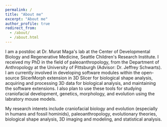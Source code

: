 ```yaml
---
permalink: /
title: "About me"
excerpt: "About me"
author_profile: true
redirect_from: 
  - /about/
  - /about.html
---
```


I am a postdoc at Dr. Murat Maga's lab at the Center of Developmental Biology and Regenerative Medicine, Seattle Children's Research Institute. I received my PhD in the field of paleoanthropology, from the Department of Anthropology at the University of Pittsburgh (Advisor: Dr. Jeffrey Schwarts). I am currently involved in developing software modules within the open-source SlicerMorph extension in 3D Slicer for biological shape analysis, acquiring and processing 3D data for biological analysis, and maintaining the software extensions. I also plan to use these tools for studying craniofacial development, genetics, morphology, and evolution using the labratory mouse models.

My research interets include craniofacial biology and evolution (especially in humans and fossil hominids), paleoanthropology, evolutionary theories, biological shape analysis, 3D imaging and modeling, and statistical analysis.  
